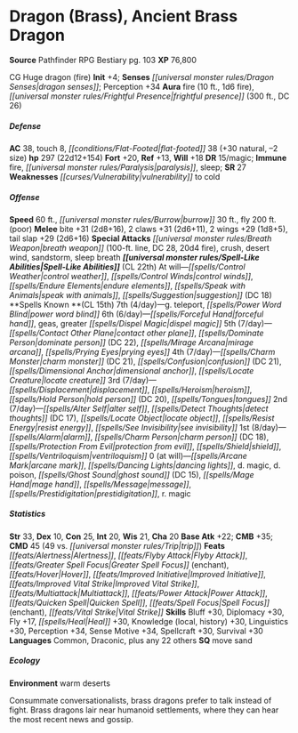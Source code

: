﻿---
cssclass: [monsters]
title1: Dragon (Brass), Ancient Brass Dragon
title2: Ancient Brass Dragon
CR: 16
sources:
- name: Pathfinder RPG Bestiary
  page: 103
  link: http://paizo.com/products/btpy8auu?Pathfinder-Roleplaying-Game-Bestiary
XP: 76800
alignment: CG
size: Huge
type: dragon
subtypes:
- fire
initiative:
  bonus: 4
senses:
  dragon senses: true
auras:
- name: fire
  radius: 10
  other:
  - 1d6 fire
- name: frightful presence
  radius: 300
  DC: 26
AC:
  AC: 38
  touch: 8
  flat_footed: 38
  components:
    natural: 30
    size: -2
HP:
  HP: 297
  long: 22d12+154
saves:
  fort: 20
  ref: 13
  will: 18
DR:
- amount: 15
  weakness: magic
immunities:
- fire
- paralysis
- sleep
SR: 27
weaknesses:
- vulnerability to cold
speeds:
  base: 60
  burrow: 30
  fly: 200
  fly_maneuverability: poor
attacks:
  melee:
  - - text: bite +31 (2d8+16)
      entries:
      - - damage: 2d8+16
      attack: bite
      bonus:
      - 31
    - text: 2 claws +31 (2d6+11)
      entries:
      - - damage: 2d6+11
      count: 2
      attack: claws
      bonus:
      - 31
    - text: 2 wings +29 (1d8+5)
      entries:
      - - damage: 1d8+5
      count: 2
      attack: wings
      bonus:
      - 29
    - text: tail slap +29 (2d6+16)
      entries:
      - - damage: 2d6+16
      attack: tail slap
      bonus:
      - 29
  special:
  - breath weapon (100-ft. line, DC 28, 20d4 fire)
  - crush
  - desert wind
  - sandstorm
  - sleep breath
spell_like_abilities:
  entries:
  - name: control weather
    source: default
    freq: At will
  - name: control winds
    source: default
    freq: At will
  - name: endure elements
    source: default
    freq: At will
  - name: speak with animals
    source: default
    freq: At will
  - name: suggestion
    source: default
    freq: At will
    DC: 18
  sources:
  - name: default
    CL: 22
spells:
  entries:
  - name: g. teleport
    source: '?'
    level: 7
  - name: power word blind
    source: '?'
    level: 7
  - name: forceful hand
    source: '?'
    level: 6
  - name: geas
    source: '?'
    level: 6
  - name: greater dispel magic
    source: '?'
    level: 6
  - name: contact other plane
    source: '?'
    level: 5
  - name: dominate person
    source: '?'
    level: 5
    DC: 22
  - name: mirage arcana
    source: '?'
    level: 5
  - name: prying eyes
    source: '?'
    level: 5
  - name: charm monster
    source: '?'
    level: 4
    DC: 21
  - name: confusion
    source: '?'
    level: 4
    DC: 21
  - name: dimensional anchor
    source: '?'
    level: 4
  - name: locate creature
    source: '?'
    level: 4
  - name: displacement
    source: '?'
    level: 3
  - name: heroism
    source: '?'
    level: 3
  - name: hold person
    source: '?'
    level: 3
    DC: 20
  - name: tongues
    source: '?'
    level: 3
  - name: alter self
    source: '?'
    level: 2
  - name: detect thoughts
    source: '?'
    level: 2
    DC: 17
  - name: locate object
    source: '?'
    level: 2
  - name: resist energy
    source: '?'
    level: 2
  - name: see invisibility
    source: '?'
    level: 2
  - name: alarm
    source: '?'
    level: 1
  - name: charm person
    source: '?'
    level: 1
    DC: 18
  - name: protection from evil
    source: '?'
    level: 1
  - name: shield
    source: '?'
    level: 1
  - name: ventriloquism
    source: '?'
    level: 1
  - name: arcane mark
    source: '?'
    level: 0
  - name: dancing lights
    source: '?'
    level: 0
  - name: d. magic
    source: '?'
    level: 0
  - name: d. poison
    source: '?'
    level: 0
  - name: ghost sound
    source: '?'
    level: 0
    DC: 15
  - name: mage hand
    source: '?'
    level: 0
  - name: message
    source: '?'
    level: 0
  - name: prestidigitation
    source: '?'
    level: 0
  - name: r. magic
    source: '?'
    level: 0
  sources:
  - name: '?'
    type: known
    CL: 15
    slots:
      7: 4
      6: 6
      5: 7
      4: 7
      3: 7
      2: 7
      1: 8
      0: at-will
ability_scores:
  STR: 33
  DEX: 10
  CON: 25
  INT: 20
  WIS: 21
  CHA: 20
BAB: 22
CMB: 35
CMD: 45
CMD_other: 49 vs. trip
feats:
- name: Alertness
- name: Flyby Attack
- name: Greater Spell Focus (enchant)
- name: Hover
- name: Improved Initiative
- name: Improved Vital Strike
- name: Multiattack
- name: Power Attack
- name: Quicken Spell
- name: Spell Focus (enchant)
- name: Vital Strike
skills:
  Bluff: 30
  Diplomacy: 30
  Fly: 17
  Heal: 30
  Knowledge (local): 30
  Knowledge (history): 30
  Linguistics: 30
  Perception: 34
  Sense Motive: 34
  Spellcraft: 30
  Survival: 30
languages:
- Common
- Draconic
- plus any 22 others
special_qualities:
- move sand
ecology:
  environment: warm deserts
desc_long: Consummate conversationalists, brass dragons prefer to talk instead of
  fight. Brass dragons lair near humanoid settlements, where they can hear the most
  recent news and gossip.

---

# Dragon (Brass), Ancient Brass Dragon

**Source** Pathfinder RPG Bestiary pg. 103
**XP** 76,800

CG Huge dragon (fire)
**Init** +4; **Senses** _[[universal monster rules/Dragon Senses|dragon senses]]_; Perception +34
**Aura** fire (10 ft., 1d6 fire), _[[universal monster rules/Frightful Presence|frightful presence]]_ (300 ft., DC 26)

##### Defense

**AC** 38, touch 8, _[[conditions/Flat-Footed|flat-footed]]_ 38 (+30 natural, –2 size)
**hp** 297 (22d12+154)
**Fort** +20, **Ref** +13, **Will** +18
**DR** 15/magic; **Immune** fire, _[[universal monster rules/Paralysis|paralysis]]_, sleep; **SR** 27
**Weaknesses** _[[curses/Vulnerability|vulnerability]]_ to cold

##### Offense
**Speed** 60 ft., _[[universal monster rules/Burrow|burrow]]_ 30 ft., fly 200 ft. (poor)
**Melee** bite +31 (2d8+16), 2 claws +31 (2d6+11), 2 wings +29 (1d8+5), tail slap +29 (2d6+16)
**Special Attacks** _[[universal monster rules/Breath Weapon|breath weapon]]_ (100-ft. line, DC 28, 20d4 fire), crush, desert wind, sandstorm, sleep breath
**_[[universal monster rules/Spell-Like Abilities|Spell-Like Abilities]]_** (CL 22th)
At will—_[[spells/Control Weather|control weather]]_, _[[spells/Control Winds|control winds]]_, _[[spells/Endure Elements|endure elements]]_, _[[spells/Speak with Animals|speak with animals]]_, _[[spells/Suggestion|suggestion]]_ (DC 18)
**Spells Known **(CL 15th)
7th (4/day)—g. teleport, _[[spells/Power Word Blind|power word blind]]_
6th (6/day)—_[[spells/Forceful Hand|forceful hand]]_, geas, greater _[[spells/Dispel Magic|dispel magic]]_
5th (7/day)—_[[spells/Contact Other Plane|contact other plane]]_, _[[spells/Dominate Person|dominate person]]_ (DC 22), _[[spells/Mirage Arcana|mirage arcana]]_, _[[spells/Prying Eyes|prying eyes]]_
4th (7/day)—_[[spells/Charm Monster|charm monster]]_ (DC 21), _[[spells/Confusion|confusion]]_ (DC 21), _[[spells/Dimensional Anchor|dimensional anchor]]_, _[[spells/Locate Creature|locate creature]]_
3rd (7/day)—_[[spells/Displacement|displacement]]_, _[[spells/Heroism|heroism]]_, _[[spells/Hold Person|hold person]]_ (DC 20), _[[spells/Tongues|tongues]]_
2nd (7/day)—_[[spells/Alter Self|alter self]]_, _[[spells/Detect Thoughts|detect thoughts]]_ (DC 17), _[[spells/Locate Object|locate object]]_, _[[spells/Resist Energy|resist energy]]_, _[[spells/See Invisibility|see invisibility]]_
1st (8/day)—_[[spells/Alarm|alarm]]_, _[[spells/Charm Person|charm person]]_ (DC 18), _[[spells/Protection From Evil|protection from evil]]_, _[[spells/Shield|shield]]_, _[[spells/Ventriloquism|ventriloquism]]_
0 (at will)—_[[spells/Arcane Mark|arcane mark]]_, _[[spells/Dancing Lights|dancing lights]]_, d. magic, d. poison, _[[spells/Ghost Sound|ghost sound]]_ (DC 15), _[[spells/Mage Hand|mage hand]]_, _[[spells/Message|message]]_, _[[spells/Prestidigitation|prestidigitation]]_, r. magic

##### Statistics
**Str** 33, **Dex** 10, **Con** 25, **Int** 20, **Wis** 21, **Cha** 20
**Base Atk** +22; **CMB** +35; **CMD** 45 (49 vs. _[[universal monster rules/Trip|trip]]_)
**Feats** _[[feats/Alertness|Alertness]]_, _[[feats/Flyby Attack|Flyby Attack]]_, _[[feats/Greater Spell Focus|Greater Spell Focus]]_ (enchant), _[[feats/Hover|Hover]]_, _[[feats/Improved Initiative|Improved Initiative]]_, _[[feats/Improved Vital Strike|Improved Vital Strike]]_, _[[feats/Multiattack|Multiattack]]_, _[[feats/Power Attack|Power Attack]]_, _[[feats/Quicken Spell|Quicken Spell]]_, _[[feats/Spell Focus|Spell Focus]]_ (enchant), _[[feats/Vital Strike|Vital Strike]]_
**Skills** Bluff +30, Diplomacy +30, Fly +17, _[[spells/Heal|Heal]]_ +30, Knowledge (local, history) +30, Linguistics +30, Perception +34, Sense Motive +34, Spellcraft +30, Survival +30
**Languages** Common, Draconic, plus any 22 others
**SQ** move sand

##### Ecology

**Environment** warm deserts

Consummate conversationalists, brass dragons prefer to talk instead of fight. Brass dragons lair near humanoid settlements, where they can hear the most recent news and gossip.